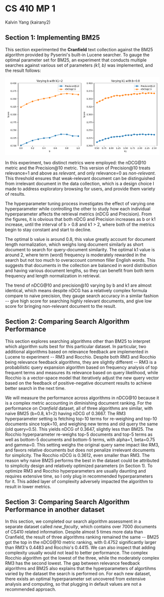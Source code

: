 # CS 410 MP 1
Kalvin Yang (kairany2)

## Section 1: Implementing BM25
This section experimented the **Cranfield** text collection against the BM25 algorithm provided by Pyserini's built-in Lucene searcher. To gauge the optimal parameter set for BM25, an experiment that conducts multiple searches against various set of parameters *(k1, b)* was implemented, and the result follows:

![image info](./experiment.png)

In this experiment, two distinct metrics were employed: the nDCG@10 metric and the Precision@10 metric. This version of Precision@10 treats relevance=1 and above as *relevant*, and only relevance=0 as *non-relevant*. This threshold ensures that weak-relevant document can be distinguished from irrelevant document in the data collection, which is a design choice I made to address exploratory browsing for users, and provide them variety of results. 

The hyperparameter tuning process investigates the effect of varying one hyperparameter while controlling the other to study how each individual hyperparameter affects the retrieval metrics (nDCG and Precision). From the figures, it is obvious that both nDCG and Precision increases as b or k1 increase, until the interval of b > 0.8 and k1 > 2, where both of the metrics begin to stay constant and start to decline.  

The optimal b value is around 0.8, this value greatly account for document length normalization, which weighs long document similarly as short document to search for query-document similarity. The optimal k1 value is around 2, where term (word) frequency is moderately rewarded in the search but not too much to overaccount common filler English words. This suggests that documents in the collection are balanced in word distribution and having various document lengths, so they can benefit from both term frequency and length normalization in retrieval.

The trend of nDCG@10 and precision@10 varying by b and k1 are almost identical, which means despite nDCG has a relatively complex formula compare to naive precision, they gauge search accuracy in a similar fashion -- give high score for searching highly relevant documents, and give low score for bringing non-relevant document to the result. 

## Section 2: Comparing Search Algorithm Performance
This section explores searching algorithms other than BM25 to interpret which algorithm suits best for this particular dataset. 
In particular, two additional algorithms based on relevance feedback are implemented in Lucene to experiment -- RM3 and Rocchio.
Despite both RM3 and Rocchio being relevance feedback algorithms, they are slightly different -- RM3 is a probabilistic query expansion algorithm based on frequency analysis of top frequent terms and measures its relevance based on query likelihood, while Rocchio is a vector-space model that iteratively adjust the new query vector based on the feedback of positive-negative document results to achieve better search in the next time. 

We will measure the performance across algorithms in nDCG@10 because it is a complex metric accounting in diminishing document ranking. For the performance on *Cranfield* dataset, all of three algorithms are similar, with naive BM25 (b=0.8, k1=2) having nDCG of 0.3667. The RM3 hyperparameter setting is fetching top-10 terms for re-weighing and top-10 documents since topk=10, and weighing new terms and old query the same (old query=0.5). This yields nDCG of 0.3647, slightly less than BM25. The Rocchio hyperparameter re-weighs top-5 documents and top-5 terms as well as bottom-5 documents and bottom-5 terms, with alpha=1, beta=0.75 and gamma=0. This setting weighs the original query same impact like RM3, and favors relative documents but does not penalize irrelevant documents for simplicity. The Rocchio nDCG is 0.3612, even smaller than RM3. The reason why naive BM25 performs the best in the dataset could be attributed to simplicity design and relatively optimized parameters (in Section 1). To optimize RM3 and Rocchio hyperparameters are usually daunting and requires extensive time, so I only plug in recommended hyperparameters for it. This added layer of complexity adversely impacted the algorithm to result in lower metrics. 


## Section 3: Comparing Search Algorithm Performance in another dataset
In this section, we completed our search algorithm assessment in a separate dataset called *new_faculty*, which contains over 7000 documents of CS410 related information. Despite almost 5 times more data than Cranfield, the result of three algorithms ranking remained the same -- BM25 got the top in the nDCG@10 metric ranking, with 0.4752 significantly larger than RM3's 0.4483 and Rocchio's 0.4415. We can also inspect that adding complexity usually would not lead to better performance. The complex Rocchio algorithm got the lowest of the three, while the moderately complex RM3 has the second lowest. The gap between relevance feedback algorithms and BM25 also explains that the hyperparameters of algortihms varied by the dataset the search is performed on. For each new dataset, there exists an optimal hyperparameter set uncovered from extensive analysis and computing, so that plugging in default values are not a recommended approach.